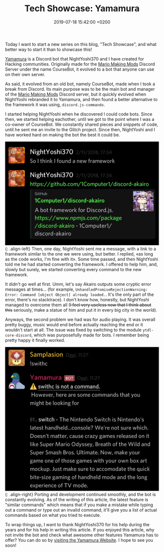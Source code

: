 ﻿---
title: "Tech Showcase: Yamamura"
date: 2019-07-18 15:42:00 +0200
tags: bot js javascript
categories: Showcase
layout: single
comments: true
excerpt: "Today I want to showcase a bot NightYoshi and I made."
---

Today I want to start a new series on this blog, "Tech Showcase", and what better way to start it than to showcase this!

[Yamamura](https://yamamura-bot.tk) is a Discord bot that NightYoshi370 and I have created for Hacking communities. Originally made for the [Mario Making Mods](https://mariomods.net/) Discord Server under the name CourseBot, it evolved to a bot that anyone can use on their own server.

As said, it evolved from an old bot, namely CourseBot, made when I took a break from Discord. Its main purpose was to be the main bot and manager of the [Mario Making Mods](https://mariomods.net) Discord server, but it quickly evolved when NightYoshi rebranded it to Yamamura, and then found a better alternative to the framework it was using, `discord.js-commando`.

I started helping NightYoshi when he discovered I could code bots. Since then, we started helping eachother, until we got to the point where I was a co-owner of CourseBot. We constantly shared pieces and snippets of code, until he sent me an invite to the Glitch project. Since then, NightYoshi and I have worked hard on making the bot the best it could be.

![Akairo](/assets/images/yamamura-1.jpg){: .align-left}
Then, one day, NightYoshi sent me a message, with a link to a framework similar to the one we were using, but better. I replied, «as long as the code works, I'm fine with it». Some time passed, and then NightYoshi told me he had started converting the framework. I offered to help him, and, slowly but surely, we started converting every command to the new framework.

It didn't go well at first. Umm, let's say Akairo outputs some cryptic error messages at times... (for example, `UnhandledPromiseRejectionWarning: Error: Command [object Object] already loaded.`. It's the only part of the error, there's no stacktrace). I don't know how, honestly, but NightYoshi managed to overcome them all (~~I feel very useless now that I think about this~~ seriously, make a statue of him and put it in every big city in the world).

Anyways, the second problem we had was for audio playing. It was overall pretty buggy, music would end before actually reaching the end or it wouldn't start at all. The issue was fixed by switching to the module `ytdl-core-discord`, which was purposefully made for bots. I remember being pretty happy it finally worked.

![Similar commands](/assets/images/yamamura-2.jpg){: .align-right}
Porting and development continued smoothly, and the bot is constantly evolving. As of the writing of this article, the latest feature is "similar commands" which means that if you make a mistake while typing out a command or type out an invalid command, it'll give you a list of actual commands based on what you tried to execute.

To wrap things up, I want to thank NightYoshi370 for his help during the years and for his help in writing this article. If you enjoyed this article, why not invite the bot and check what awesome other features Yamamura has to offer? You can do so by [visiting the Yamamura Website](https://yamamura-bot.tk). I hope to see you soon!
